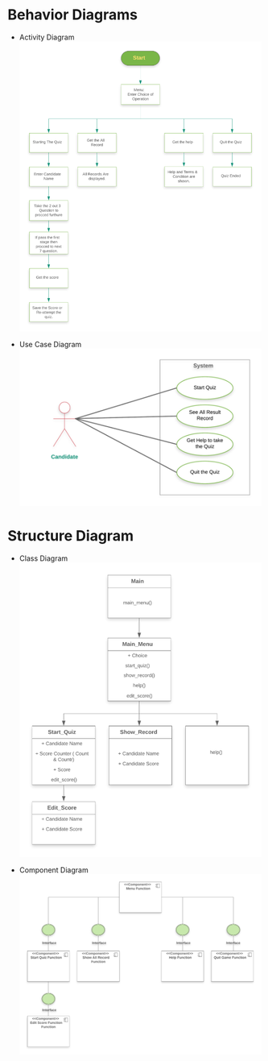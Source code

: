 
# Behavior Diagrams

- Activity Diagram
![Activity Diagram](BehavioralDiagrams/ActivityDiagram.png)

- Use Case Diagram
![Use Case Diagram](BehavioralDiagrams/UseCaseDiagram.png)

# Structure Diagram

- Class Diagram
![Class Diagram](StructureDiagrams/ClassDiagram.png)

- Component Diagram
![Component Diagram](StructureDiagrams/ComponentDiagram.png)
